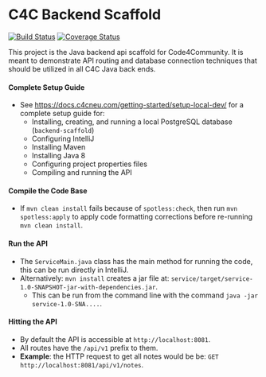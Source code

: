 # C4C Backend Scaffold

[![Build Status](https://travis-ci.org/Code-4-Community/backend-scaffold.svg?branch=master)](https://travis-ci.org/Code-4-Community/backend-scaffold)
[![Coverage Status](https://coveralls.io/repos/github/Code-4-Community/speak-for-the-trees/badge.svg?branch=master)](https://coveralls.io/github/Code-4-Community/speak-for-the-trees?branch=master)

This project is the Java backend api scaffold for Code4Community. It is meant to demonstrate API routing and database connection techniques that should be utilized in all C4C Java back ends.

#### Complete Setup Guide
 - See https://docs.c4cneu.com/getting-started/setup-local-dev/ for a complete setup guide for:
   - Installing, creating, and running a local PostgreSQL database (`backend-scaffold`)
   - Configuring IntelliJ
   - Installing Maven
   - Installing Java 8
   - Configuring project properties files
   - Compiling and running the API

#### Compile the Code Base
 - If `mvn clean install` fails because of `spotless:check`, 
 then run `mvn spotless:apply` to apply code formatting corrections before
 re-running `mvn clean install`. 

#### Run the API
 - The `ServiceMain.java` class has the main method for running the code, this can be run directly in IntelliJ.
 - Alternatively: `mvn install` creates a jar file at:
 `service/target/service-1.0-SNAPSHOT-jar-with-dependencies.jar`.
   - This can be run from the command line with the command `java -jar service-1.0-SNA....`.

#### Hitting the API
 - By default the API is accessible at `http://localhost:8081`.
 - All routes have the `/api/v1` prefix to them.
 - **Example**: the HTTP request to get all notes would be be: `GET http://localhost:8081/api/v1/notes`.
